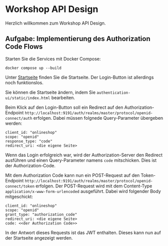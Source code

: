 # Workshop API Design
   
Herzlich willkommen zum Workshop API Design.
   
## Aufgabe: Implementierung des Authorization Code Flows

Starten Sie die Services mit Docker Compose:

```
docker compose up --build
```

Unter [Startseite](http://localhost:6060/index.html) finden Sie die Startseite.
Der Login-Button ist allerdings noch funktionslos.

Sie können die Startseite ändern, indem Sie `authentication-ui/static/index.html`
bearbeiten.

Beim Klick auf den Login-Button soll ein Redirect auf den Authorization-Endpoint
`http://localhost:9191/auth/realms/master/protocol/openid-connect/auth` erfolgen.
Dabei müssen folgnede Query-Parameter übergeben werden:

```
client_id: "onlineshop"
scope: "openid"
response_type: "code"
redirect_uri: <die eigene Seite>
```

Wenn das Login erfolgreich war,
wird der Authorization-Server den Redirect ausführen
und einen Query-Parameter namens `code` mitschicken.
Dies ist der Authorization-Code.

Mit dem Authorization Code kann nun ein POST-Request auf den Token-Endpoint
`http://localhost:9191/auth/realms/master/protocol/openid-connect/token`
erfolgen.
Der POST-Request wird mit dem Content-Type `application/x-www-form-urlencoded` ausgeführt.
Dabei wird folgender Body mitgeschickt:

```
client_id: "onlineshop"
scope: "openid"
grant_type: "authorization_code"
redirect_uri: <die eigene Seite>
code: <<der Authorization Code>>
```

In der Antwort dieses Requests ist das JWT enthalten.
Dieses kann nun auf der Startseite angezeigt werden.

